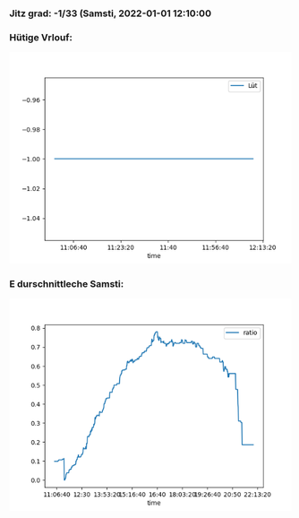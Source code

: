 ### Jitz grad: -1/33 (Samsti, 2022-01-01 12:10:00

### Hütige Vrlouf:
![Graph](Today.png)

### E durschnittleche Samsti:
![Graph](Samsti.png)